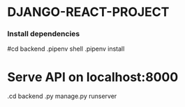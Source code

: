 # DJANGO-REACT-PROJECT
### Install dependencies
#cd backend
.pipenv shell 
.pipenv install

# Serve API on localhost:8000
.cd backend
.py manage.py runserver


